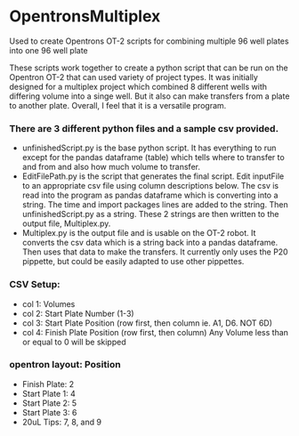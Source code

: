 # OpentronsMultiplex
Used to create Opentrons OT-2 scripts for combining multiple 96 well plates into one 96 well plate

These scripts work together to create a python script that can be run on the Opentron OT-2 that can used variety of project types. It was initially designed for a multiplex project which combined 8 different wells with differing volume into a singe well. But it also can make transfers from a plate to another plate. Overall, I feel that it is a versatile program.

### There are 3 different python files and a sample csv provided. 
- unfinishedScript.py is the base python script. It has everything to run  except for the pandas dataframe (table) which tells where to transfer to and from and also how much volume to transfer.
- EditFilePath.py is the script that generates the final script. Edit inputFile to an appropriate csv file using column descriptions below. The csv is read into the program as pandas dataframe which is converting into a string. The time and import packages lines are added to the string. Then unfinishedScript.py as a string. These 2 strings are then written to the output file, Multiplex.py.
- Multiplex.py is the output file and is usable on the OT-2 robot. It converts the csv data which is a string back into a pandas dataframe. Then uses that data to make the transfers. It currently only uses the P20 pippette, but could be easily adapted to use other pippettes.

### CSV Setup: 
- col 1: Volumes
- col 2: Start Plate Number (1-3)
- col 3: Start Plate Position (row first, then column ie. A1, D6. NOT 6D)
- col 4: Finish Plate Position (row first, then column)
Any Volume less than or equal to 0 will be skipped

### opentron layout: Position
- Finish Plate:   2
- Start Plate 1:  4
- Start Plate 2:  5
- Start Plate 3:  6
- 20uL Tips:      7, 8, and 9
